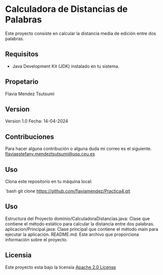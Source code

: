 # Calculadora de Distancias de Palabras


Este proyecto consiste en calcular la distancia media de edición entre dos palabras.
## Requisitos

- Java Development Kit (JDK) instalado en tu sistema.

## Propetario
Flavia Mendez Tsutsumi
## Version
Version 1.0
Fecha: 14-04-2024
## Contribuciones
Para hacer alguna contribución o alguna duda mi correo es el siguiente.
flaviaestefany.mendeztsutsumi@usp.ceu.es

## Uso

Clona este repositorio en tu máquina local:

`bash
git clone https://github.com/flaviamendez/Practica4.git

## Uso
Estructura del Proyecto
dominio/CalculadoraDistancias.java: Clase que contiene el método estático para calcular la distancia entre dos palabras.
aplicacion/Principal.java: Clase principal que contiene el método main para ejecutar la aplicación.
README.md: Este archivo que proporciona información sobre el proyecto.

## Licensia
Este proyecto esta bajo la licensia [Apache 2.0 License](LICENSE)
